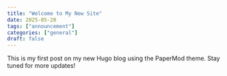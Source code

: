 ```yaml
---
title: "Welcome to My New Site"
date: 2025-05-20
tags: ["announcement"]
categories: ["general"]
draft: false
---
```


This is my first post on my new Hugo blog using the PaperMod theme. Stay tuned for more updates!